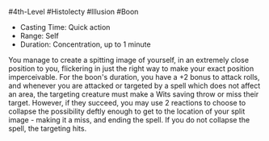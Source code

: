 #4th-Level #Histolecty #Illusion #Boon
 
- Casting Time: Quick action
- Range: Self
- Duration: Concentration, up to 1 minute  

You manage to create a spitting image of yourself, in an extremely close position to you, flickering in just the right way to make your exact position imperceivable. For the boon's duration, you have a +2 bonus to attack rolls, and whenever you are attacked or targeted by a spell which does not affect an area, the targeting creature must make a Wits saving throw or miss their target. However, if they succeed, you may use 2 reactions to choose to collapse the possibility deftly enough to get to the location of your split image - making it a miss, and ending the spell. If you do not collapse the spell, the targeting hits.